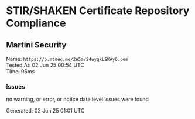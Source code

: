 # STIR/SHAKEN Certificate Repository Compliance

## Martini Security

Name: `https://p.mtsec.me/2e5a/S4wygkLSKAy6.pem`\
Tested At: 02 Jun 25 00:54 UTC\
Time: 96ms

### Issues

no warning, or error, or notice date level issues were found

Generated: 02 Jun 25 01:01 UTC